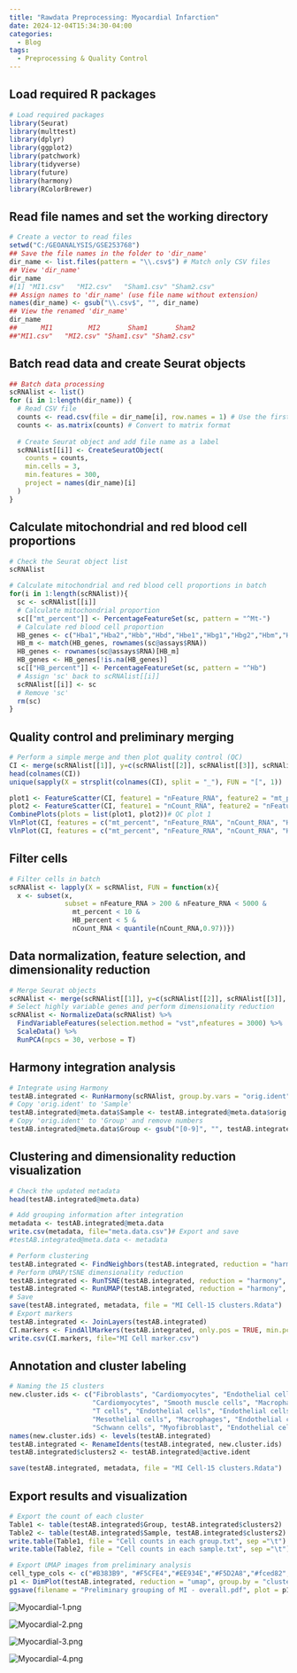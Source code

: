 ```yaml
---
title: "Rawdata Preprocessing: Myocardial Infarction"
date: 2024-12-04T15:34:30-04:00
categories:
  - Blog
tags:
  - Preprocessing & Quality Control
---
```



Load required R packages
---
```R
# Load required packages
library(Seurat)
library(multtest)
library(dplyr)
library(ggplot2)
library(patchwork)
library(tidyverse)
library(future)
library(harmony)
library(RColorBrewer)
```
Read file names and set the working directory
---
```R
# Create a vector to read files
setwd("C:/GEOANALYSIS/GSE253768")
## Save the file names in the folder to 'dir_name'
dir_name <- list.files(pattern = "\\.csv$") # Match only CSV files
## View 'dir_name'
dir_name
#[1] "MI1.csv"   "MI2.csv"   "Sham1.csv" "Sham2.csv"
## Assign names to 'dir_name' (use file name without extension)
names(dir_name) <- gsub("\\.csv$", "", dir_name)
## View the renamed 'dir_name'
dir_name
##      MI1         MI2       Sham1       Sham2 
##"MI1.csv"   "MI2.csv" "Sham1.csv" "Sham2.csv" 
```

Batch read data and create Seurat objects
---
```R
## Batch data processing
scRNAlist <- list()
for (i in 1:length(dir_name)) {
  # Read CSV file
  counts <- read.csv(file = dir_name[i], row.names = 1) # Use the first column as row names
  counts <- as.matrix(counts) # Convert to matrix format
  
  # Create Seurat object and add file name as a label
  scRNAlist[[i]] <- CreateSeuratObject(
    counts = counts,
    min.cells = 3,
    min.features = 300,
    project = names(dir_name)[i]
  )
}
```

Calculate mitochondrial and red blood cell proportions
---
```R
# Check the Seurat object list
scRNAlist

# Calculate mitochondrial and red blood cell proportions in batch
for(i in 1:length(scRNAlist)){
  sc <- scRNAlist[[i]]
  # Calculate mitochondrial proportion
  sc[["mt_percent"]] <- PercentageFeatureSet(sc, pattern = "^Mt-")
  # Calculate red blood cell proportion
  HB_genes <- c("Hba1","Hba2","Hbb","Hbd","Hbe1","Hbg1","Hbg2","Hbm","Hbq1","Hbz")
  HB_m <- match(HB_genes, rownames(sc@assays$RNA))
  HB_genes <- rownames(sc@assays$RNA)[HB_m] 
  HB_genes <- HB_genes[!is.na(HB_genes)] 
  sc[["HB_percent"]] <- PercentageFeatureSet(sc, pattern = "^Hb") 
  # Assign 'sc' back to scRNAlist[[i]]
  scRNAlist[[i]] <- sc
  # Remove 'sc'
  rm(sc)
}
```

Quality control and preliminary merging
---
```R
# Perform a simple merge and then plot quality control (QC)
CI <- merge(scRNAlist[[1]], y=c(scRNAlist[[2]], scRNAlist[[3]], scRNAlist[[4]]))
head(colnames(CI))
unique(sapply(X = strsplit(colnames(CI), split = "_"), FUN = "[", 1))

plot1 <- FeatureScatter(CI, feature1 = "nFeature_RNA", feature2 = "mt_percent")
plot2 <- FeatureScatter(CI, feature1 = "nCount_RNA", feature2 = "nFeature_RNA")
CombinePlots(plots = list(plot1, plot2))# QC plot 1
VlnPlot(CI, features = c("mt_percent", "nFeature_RNA", "nCount_RNA", "HB_percent"), ncol = 4, pt.size=0)# QC plot 2
VlnPlot(CI, features = c("mt_percent", "nFeature_RNA", "nCount_RNA", "HB_percent"), ncol = 4, pt.size=0.5)# QC plot 3
```

Filter cells
---
```R
# Filter cells in batch
scRNAlist <- lapply(X = scRNAlist, FUN = function(x){
  x <- subset(x, 
              subset = nFeature_RNA > 200 & nFeature_RNA < 5000 & 
                mt_percent < 10 & 
                HB_percent < 5 & 
                nCount_RNA < quantile(nCount_RNA,0.97))})
```

Data normalization, feature selection, and dimensionality reduction
--- 
```R
# Merge Seurat objects
scRNAlist <- merge(scRNAlist[[1]], y=c(scRNAlist[[2]], scRNAlist[[3]], scRNAlist[[4]]))
# Select highly variable genes and perform dimensionality reduction
scRNAlist <- NormalizeData(scRNAlist) %>% 
  FindVariableFeatures(selection.method = "vst",nfeatures = 3000) %>% 
  ScaleData() %>% 
  RunPCA(npcs = 30, verbose = T)
```

Harmony integration analysis
---
```R
# Integrate using Harmony
testAB.integrated <- RunHarmony(scRNAlist, group.by.vars = "orig.ident")
# Copy 'orig.ident' to 'Sample'
testAB.integrated@meta.data$Sample <- testAB.integrated@meta.data$orig.ident
# Copy 'orig.ident' to 'Group' and remove numbers
testAB.integrated@meta.data$Group <- gsub("[0-9]", "", testAB.integrated@meta.data$orig.ident)
```


Clustering and dimensionality reduction visualization
---
```R
# Check the updated metadata
head(testAB.integrated@meta.data)

# Add grouping information after integration
metadata <- testAB.integrated@meta.data
write.csv(metadata, file="meta.data.csv")# Export and save
#testAB.integrated@meta.data <- metadata

# Perform clustering
testAB.integrated <- FindNeighbors(testAB.integrated, reduction = "harmony", dims = 1:15) %>% FindClusters(resolution = 0.18)#15群
# Perform UMAP/tSNE dimensionality reduction
testAB.integrated <- RunTSNE(testAB.integrated, reduction = "harmony", dims = 1:15)
testAB.integrated <- RunUMAP(testAB.integrated, reduction = "harmony", dims = 1:25)
# Save
save(testAB.integrated, metadata, file = "MI Cell-15 clusters.Rdata")
# Export markers
testAB.integrated <- JoinLayers(testAB.integrated)
CI.markers <- FindAllMarkers(testAB.integrated, only.pos = TRUE, min.pct = 0.25, logfc.threshold = 0.25)
write.csv(CI.markers, file="MI Cell marker.csv")
```

Annotation and cluster labeling
---
```R
# Naming the 15 clusters
new.cluster.ids <- c("Fibroblasts", "Cardiomyocytes", "Endothelial cells",
                     "Cardiomyocytes", "Smooth muscle cells", "Macrophages",
                     "T cells", "Endothelial cells", "Endothelial cells",
                     "Mesothelial cells", "Macrophages", "Endothelial cells",
                     "Schwann cells", "Myofibroblast", "Endothelial cells")
names(new.cluster.ids) <- levels(testAB.integrated)
testAB.integrated <- RenameIdents(testAB.integrated, new.cluster.ids)
testAB.integrated$clusters2 <- testAB.integrated@active.ident

save(testAB.integrated, metadata, file = "MI Cell-15 clusters.Rdata")
```
Export results and visualization
---
```R
# Export the count of each cluster
Table1 <- table(testAB.integrated$Group, testAB.integrated$clusters2)
Table2 <- table(testAB.integrated$Sample, testAB.integrated$clusters2)
write.table(Table1, file = "Cell counts in each group.txt", sep ="\t")
write.table(Table2, file = "Cell counts in each sample.txt", sep ="\t")

# Export UMAP images from preliminary analysis
cell_type_cols <- c("#B383B9", "#F5CFE4","#EE934E","#F5D2A8","#fced82","#D2EBC8","#7DBFA7","#AECDE1","#3c77af")
p1 <- DimPlot(testAB.integrated, reduction = "umap", group.by = "clusters2", pt.size=0.5, label = T,repel = TRUE, raster=FALSE, cols = cell_type_cols) + labs(x = "UMAP1", y = "UMAP2") + theme(panel.border = element_rect(fill=NA,color="black", size=1, linetype="solid"), axis.text.y = element_blank(), axis.ticks.y = element_blank(), axis.text.x = element_blank(), axis.ticks.x = element_blank())
ggsave(filename = "Preliminary grouping of MI - overall.pdf", plot = p1, device = 'pdf', width = 21, height = 18, units = 'cm')

```
<img src="https://raw.githubusercontent.com/FullBlackWolf/ATPX4869/refs/heads/master/assets/images/Myocardial-1.png" 
     alt="Myocardial-1.png" 
     title="Myocardial-1.png">



<img src="https://raw.githubusercontent.com/FullBlackWolf/ATPX4869/refs/heads/master/assets/images/Myocardial-2.png" 
     alt="Myocardial-2.png" 
     title="Myocardial-2.png">



<img src="https://raw.githubusercontent.com/FullBlackWolf/ATPX4869/refs/heads/master/assets/images/Myocardial-3.png" 
     alt="Myocardial-3.png" 
     title="Myocardial-3.png">


<img src="https://raw.githubusercontent.com/FullBlackWolf/ATPX4869/refs/heads/master/assets/images/Myocardial-4.png" 
     alt="Myocardial-4.png" 
     title="Myocardial-4.png">
